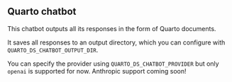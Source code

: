 ## Quarto chatbot

This chatbot outputs all its responses in the form of Quarto documents.

It saves all responses to an output directory, which you can configure with `QUARTO_DS_CHATBOT_OUTPUT_DIR`.

You can specify the provider using `QUARTO_DS_CHATBOT_PROVIDER` but only `openai` is supported for now. Anthropic support coming soon!

